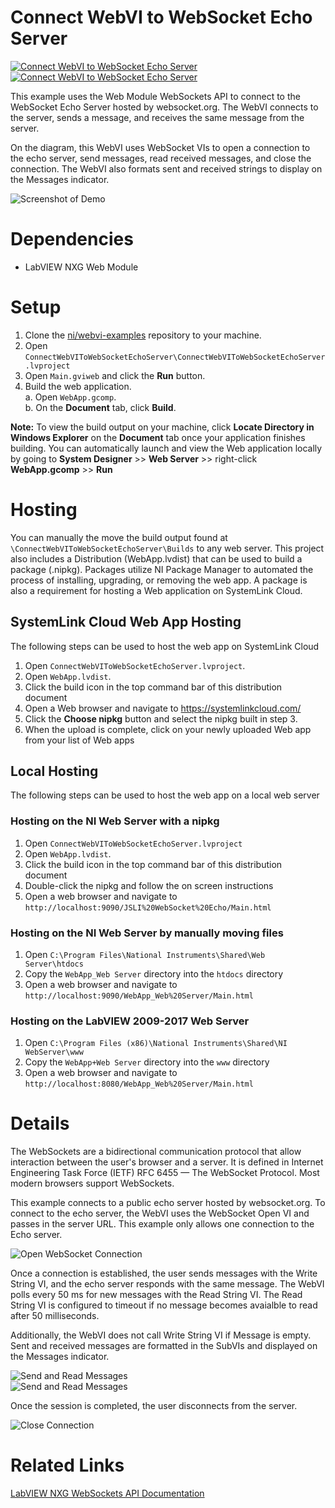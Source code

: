 # Connect WebVI to WebSocket Echo Server
[![Connect WebVI to WebSocket Echo Server](https://img.shields.io/badge/Details-Demo_Link-green.svg)](https://ni.github.io/webvi-examples/ConnectWebVIToWebSocketEchoServer/Builds/WebApp_Web%20Server/Main.html)
[![Connect WebVI to WebSocket Echo Server](https://img.shields.io/badge/Details-README_Link-orange.svg)](https://github.com/ni/webvi-examples/tree/master/ConnectWebVIToWebSocketEchoServer)

This example uses the Web Module WebSockets API to connect to the WebSocket Echo Server hosted by websocket.org. The WebVI connects to the server, sends a message, and receives the same message from the server. 

On the diagram, this WebVI uses WebSocket VIs to open a connection to the echo server, send messages, read received messages, and close the connection. The WebVI also formats sent and received strings to display on the Messages indicator.

![Screenshot of Demo](https://ni.github.io/webvi-examples/ConnectWebVIToWebSocketEchoServer/Screenshot.gif)

# Dependencies
- LabVIEW NXG Web Module

# Setup
1. Clone the [ni/webvi-examples](https://github.com/ni/webvi-examples) repository to your machine.
2. Open `ConnectWebVIToWebSocketEchoServer\ConnectWebVIToWebSocketEchoServer.lvproject`
3. Open `Main.gviweb` and click the **Run** button.
4. Build the web application.  
  a. Open `WebApp.gcomp`.  
  b. On the **Document** tab, click **Build**.

**Note:** To view the build output on your machine, click **Locate Directory in Windows Explorer** on the **Document** tab once your application finishes building. You can automatically launch and view the Web application locally by going to **System Designer** >> **Web Server** >> right-click **WebApp.gcomp** >> **Run**

# Hosting
You can manually the move the build output found at `\ConnectWebVIToWebSocketEchoServer\Builds` to any web server. This project also includes a Distribution (WebApp.lvdist) that can be used to build a package (.nipkg). Packages utilize NI Package Manager to automated the process of installing, upgrading, or removing the web app. A package is also a requirement for hosting a Web application on SystemLink Cloud.

## SystemLink Cloud Web App Hosting
The following steps can be used to host the web app on SystemLink Cloud
1. Open `ConnectWebVIToWebSocketEchoServer.lvproject`.
2. Open `WebApp.lvdist`.
3. Click the build icon in the top command bar of this distribution document
4. Open a Web browser and navigate to https://systemlinkcloud.com/
5. Click the **Choose nipkg** button and select the nipkg built in step 3.
6. When the upload is complete, click on your newly uploaded Web app from your list of Web apps

## Local Hosting
The following steps can be used to host the web app on a local web server
### Hosting on the NI Web Server with a nipkg
1. Open `ConnectWebVIToWebSocketEchoServer.lvproject`
2. Open `WebApp.lvdist`.
3. Click the build icon in the top command bar of this distribution document
4. Double-click the nipkg and follow the on screen instructions
5. Open a web browser and navigate to `http://localhost:9090/JSLI%20WebSocket%20Echo/Main.html`

### Hosting on the NI Web Server by manually moving files
1. Open `C:\Program Files\National Instruments\Shared\Web Server\htdocs`
2. Copy the `WebApp_Web Server` directory into the `htdocs` directory
3. Open a web browser and navigate to `http://localhost:9090/WebApp_Web%20Server/Main.html`

### Hosting on the LabVIEW 2009-2017 Web Server
1. Open `C:\Program Files (x86)\National Instruments\Shared\NI WebServer\www`
2. Copy the `WebApp+Web Server` directory into the `www` directory
3. Open a web browser and navigate to `http://localhost:8080/WebApp_Web%20Server/Main.html`

# Details
The WebSockets are a bidirectional communication protocol that allow interaction between the user's browser and a server. It is defined in Internet Engineering Task Force (IETF) RFC 6455 — The WebSocket Protocol. Most modern browsers support WebSockets.

This example connects to a public echo server hosted by websocket.org. To connect to the echo server, the WebVI uses the WebSocket Open VI and passes in the server URL. This example only allows one connection to the Echo server.

![Open WebSocket Connection](https://ni.github.io/webvi-examples/ConnectWebVIToWebSocketEchoServer/img/Open_WS.png)

Once a connection is established, the user sends messages with the Write String VI, and the echo server responds with the same message. The WebVI polls every 50 ms for new messages with the Read String VI. The Read String VI is configured to timeout if no message becomes avaialble to read after 50 milliseconds.

Additionally, the WebVI does not call Write String VI if Message is empty. Sent and received messages are formatted in the SubVIs and displayed on the Messages indicator.

![Send and Read Messages](https://ni.github.io/webvi-examples/ConnectWebVIToWebSocketEchoServer/img/Send.png)  
![Send and Read Messages](https://ni.github.io/webvi-examples/ConnectWebVIToWebSocketEchoServer/img/Read.png)

Once the session is completed, the user disconnects from the server.

![Close Connection](https://ni.github.io/webvi-examples/ConnectWebVIToWebSocketEchoServer/img/Close.png)


# Related Links
[LabVIEW NXG WebSockets API Documentation](http://www.ni.com/documentation/en/labview-web-module/latest/web-mod-node-ref/websocket-nodes/)
